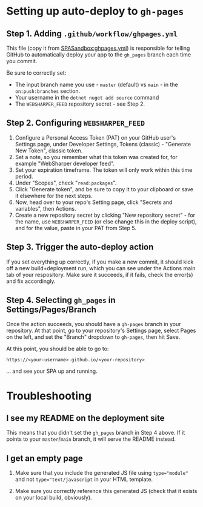 # Setting up auto-deploy to `gh-pages`

## Step 1. Adding `.github/workflow/ghpages.yml`

This file (copy it from [SPASandbox:ghpages.yml](https://github.com/intellifactory/DUE-FSharp-SPASandbox-2024/blob/master/.github/workflows/ghpages.yml)) is responsible for telling GitHub to automatically deploy your app to the `gh_pages` branch each time you commit.

Be sure to correctly set:

 * The input branch name you use - `master` (default) vs `main` - in the `on:push:branches` section.
 * Your username in the `dotnet nuget add source` command
 * The `WEBSHARPER_FEED` repository secret - see Step 2.

## Step 2. Configuring `WEBSHARPER_FEED`

1. Configure a Personal Access Token (PAT) on your GitHub user's Settings page, under Developer Settings, Tokens (classic) - "Generate New Token",  classic token.
2. Set a note, so you remember what this token was created for, for example "WebSharper developer feed".
3. Set your expiration timeframe. The token will only work within this time period.
4. Under "Scopes", check "`read:packages`".
5. Click "Generate token", and be sure to copy it to your clipboard or save it elsewhere for the next steps.
6. Now, head over to your repo's Setting page, click "Secrets and variables", then Actions.
7. Create a new repository secret by clicking "New repository secret" - for the name, use `WEBSHARPER_FEED` (or else change this in the deploy script), and for the value, paste in your PAT from Step 5.

## Step 3. Trigger the auto-deploy action

If you set everything up correctly, if you make a new commit, it should kick off a new build+deployment run, which you can see under the Actions main tab of your respository. Make sure it succeeds, if it fails, check the error(s) and fix accordingly.

## Step 4. Selecting `gh_pages` in Settings/Pages/Branch

Once the action succeeds, you should have a `gh-pages` branch in your repository. At that point, go to your repository's Settings page, select Pages on the left, and set the "Branch" dropdown to `gh-pages`, then hit Save.

At this point, you should be able to go to:

`https://<your-username>.github.io/<your-repository>`

... and see your SPA up and running.

# Troubleshooting

## I see my README on the deployment site
 
This means that you didn't set the `gh_pages` branch in Step 4 above. If it points to your `master`/`main` branch, it will serve the README instead.

## I get an empty page

1. Make sure that you include the generated JS file using `type="module"` and not `type="text/javascript` in your HTML template.

2. Make sure you correctly reference this generated JS (check that it exists on your local build, obviously).
